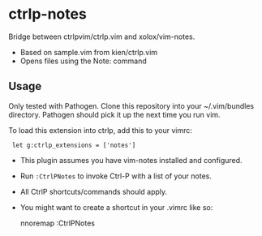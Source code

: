 # ctrlp-notes
Bridge between ctrlpvim/ctrlp.vim and xolox/vim-notes.

* Based on sample.vim from kien/ctrlp.vim
* Opens files using the Note: command

## Usage
Only tested with Pathogen. Clone this repository into your ~/.vim/bundles directory. Pathogen should pick it up the next time you run vim.

To load this extension into ctrlp, add this to your vimrc:

     let g:ctrlp_extensions = ['notes']


* This plugin assumes you have vim-notes installed and configured.
* Run `:CtrlPNotes` to invoke Ctrl-P with a list of your notes.
* All CtrlP shortcuts/commands should apply.
* You might want to create a shortcut in your .vimrc like so:


    nnoremap <C-N> :CtrlPNotes<CR>



